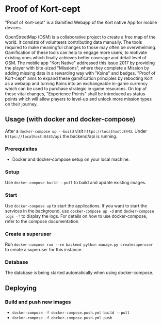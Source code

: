# Proof of Kort-cept

"Proof of Kort-cept" is a Gamified Webapp of the Kort native App for mobile devices.

OpenStreetMap (OSM) is a collaborative project to create a free map of the world. It consists of volunteers contributing data manually. The tools required to make meaningful changes to those may often be overwhelming. Gamification of these tools can help to engage more users, to motivate existing ones which finally achieves better coverage and detail level of OSM. The mobile app "Kort Native" addressed this issue 2017 by providing the player with bite-sized "Missions", where they complete a Mission by adding missing data in a rewarding way with "Koins" and badges.
"Proof of Kort-cept" aims to expand these gamification principles by rebooting Kort as a webapp and turning Koins into an exchangeable in-game currency which can be used to purchase strategic in-game resources. On top of these vital changes, "Experience Points" shall be introduced as status points which will allow players to level-up and unlock more mission types on their journey.

## Usage (with docker and docker-compose)

After a `docker-compose up --build` visit `https://localhost:8443`.
Under `https://localhost:8443/api` the backend/api is running.

### Prerequisites

* Docker and docker-compose setup on your local machine.


### Setup

Use `docker-compose build --pull` to build and update existing images. 

### Start

Use `docker-compose up` to start the applications. If you want to start
the services in the background, use `docker-compose up -d` and 
`docker-compose logs -f` to display the logs. For details on how to use 
docker-compose, refer to the compose documentation.

### Create a superuser

Run `docker-compose run --rm backend python manage.py createsuperuser`
to create a superuser for this instance.

### Database

The database is being started automatically when using docker-compose.

## Deploying

### Build and push new images

* `docker-compose -f docker-compose.push.yml build --pull`
* `docker-compose -f docker-compose.push.yml push`
